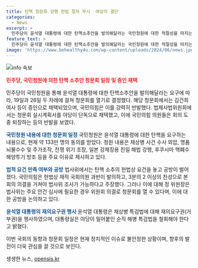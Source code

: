 ```yaml
---
title: 탄핵 청문회 강행 헌법 절차 무시  여당의 결단
categories:
  - News
excerpt: >
  민주당이 윤석열 대통령에 대한 탄핵소추안을 발의해달라는 국민청원에 대한 적절성을 따지는 청문회를 19일과 26일 두 차례 열기로 결정했다. 청문회에는 김건희 여사 등이 증인으로 채택되었고, 국민의힘은 이에 강력한 반발을 보였다. 윤 대통령이 채상병 특검법에 거부권을 행사한 가운데, 민주당은 반대 의견을 제시했다. 탄핵 청문회의 적법성에 대한 논란이 벌어지고 있으며, 이에 대한 공방이 예상된다. 함께 채상병 사건 수사 외압 의혹과 김건희 여사를 둘러싼 의혹 등이 청문회에서 다루어질 예정이다.
feature_text: >
  민주당이 윤석열 대통령에 대한 탄핵소추안을 발의해달라는 국민청원에 대한 적절성을 따지는 청문회를 19일과 26일 두 차례 열기로 결정했다. 청문회에는 김건희 여사 등이 증인으로 채택되었고, 국민의힘은 이에 강력한 반발을 보였다. 윤 대통령이 채상병 특검법에 거부권을 행사한 가운데, 민주당은 반대 의견을 제시했다. 탄핵 청문회의 적법성에 대한 논란이 벌어지고 있으며, 이에 대한 공방이 예상된다. 함께 채상병 사건 수사 외압 의혹과 김건희 여사를 둘러싼 의혹 등이 청문회에서 다루어질 예정이다.
image: 'https://www.behealthy4u.com/wp-content/uploads/2024/06/news.jpg'
---
```


<p><img src="https://www.behealthy4u.com/wp-content/uploads/2024/06/news.jpg" alt="info 속보" /></p>

<p><b><span style="color: #ee2323;">민주당, 국민청원에 의한 탄핵 소추안 청문회 일정 및 증인 채택</span></b></p>

<p>민주당이 국민청원을 통해 윤석열 대통령에 대한 탄핵소추안을 발의해달라는 요구에 따라, 19일과 26일 두 차례에 걸쳐 청문회를 열기로 결정했다. 해당 청문회에서는 김건희 여사 등이 증인으로 채택되었으며, 국민의힘은 이를 강력히 반발했다. 법제사법위원회에서는 청문회 실시계획서를 야당이 단독으로 채택했고, 이에 국민의힘 의원들은 회의 도중 퇴장하는 등의 반발을 보였다.</p>

<p><b><span style="color: #1a5490;">국민청원 내용에 대한 청문회 일정</span></b>
국민청원은 윤석열 대통령에 대한 탄핵을 요구하는 내용으로, 현재 약 133만 명의 동의를 받았다. 청원 내용은 채상병 사건 수사 외압, 명품 뇌물수수 및 주가조작, 전쟁 위기 조장, 일본 강제징용 친일 해법 강행, 후쿠시마 핵폐수 해양투기 방조 등을 주요 이유로 제시하고 있다.</p>

<p><b><span style="color: #1a5490;">법적 요건 만족 여부와 공방</span></b>
법사위에서는 탄핵 소추의 헌법상 요건을 놓고 공방이 벌어졌다. 국민의힘은 헌법상 재적 국회의원 과반이 발의하고, 3분의 2 이상의 찬성으로 본회의 의결을 거쳐야 법사위 조사가 가능하다고 주장했다. 그러나 이에 대해 정 위원장은 법사위는 주요 안건 심사에 필요한 경우 위원회 의결로 청문회를 열 수 있다며, 이에 대한 공방을 논의하고 있다.</p>

<p><b><span style="color: #1a5490;">윤석열 대통령의 재의요구권 행사</span></b>
윤석열 대통령은 채상병 특검법에 대해 재의요구권(거부권)을 행사하였으며, 대통령실은 야당이 밀어붙인 순직 해병 특검법을 철회해야 한다고 밝혔다. </p>

<p>이번 국회의 동향과 청문회 일정은 현재 정치적인 이슈로 불안정한 상황이며, 향후의 발전이 더욱 관심을 끌 것으로 보인다.</p>
생생한 뉴스, <a href="https://opensis.kr" rel="dofollow">opensis.kr</a>


